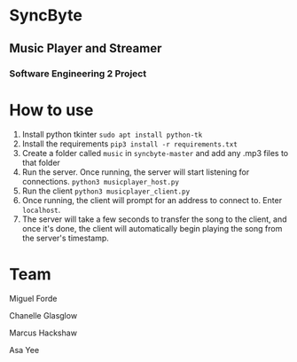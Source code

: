 # SyncByte
## Music Player and Streamer
### Software Engineering 2 Project

# How to use
1. Install python tkinter
`sudo apt install python-tk`
2. Install the requirements
`pip3 install -r requirements.txt`
3. Create a folder called `music` in `syncbyte-master` and add any .mp3 files to that folder
4. Run the server. Once running, the server will start listening for connections.
`python3 musicplayer_host.py`
5. Run the client
`python3 musicplayer_client.py`
6. Once running, the client will prompt for an address to connect to. Enter `localhost`.
7. The server will take a few seconds to transfer the song to the client, and once it's done, the client will automatically begin playing the song from the server's timestamp.

# Team
Miguel Forde 

Chanelle Glasglow

Marcus Hackshaw

Asa Yee